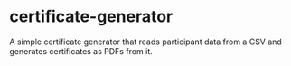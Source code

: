 # certificate-generator
A simple certificate generator that reads participant data from a CSV and generates certificates as PDFs from it.
